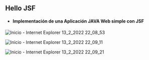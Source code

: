 ## Hello JSF
- #### Implementación de una Aplicación JAVA Web simple con JSF


![Inicio - Internet Explorer 13_2_2022 22_08_53](https://user-images.githubusercontent.com/88462536/153784967-a525e475-b77f-4ec0-8210-f8afc9dd1081.png)

![Inicio - Internet Explorer 13_2_2022 22_09_11](https://user-images.githubusercontent.com/88462536/153784974-92cd86dc-4ac3-44fd-9844-c2d31f7dd933.png)

![Inicio - Internet Explorer 13_2_2022 22_09_21](https://user-images.githubusercontent.com/88462536/153784982-0d5f3fe4-cbe1-4801-b923-d79f86c383c3.png)
